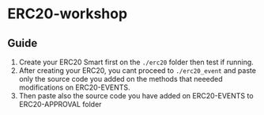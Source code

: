 # ERC20-workshop

## Guide
1. Create your ERC20 Smart first on the `./erc20` folder then test if running.
2. After creating your ERC20, you cant proceed to `./erc20_event` and paste only the source code you added on the methods that neeeded modifications on ERC20-EVENTS.
3. Then paste also the source code you have added on ERC20-EVENTS to ERC20-APPROVAL folder